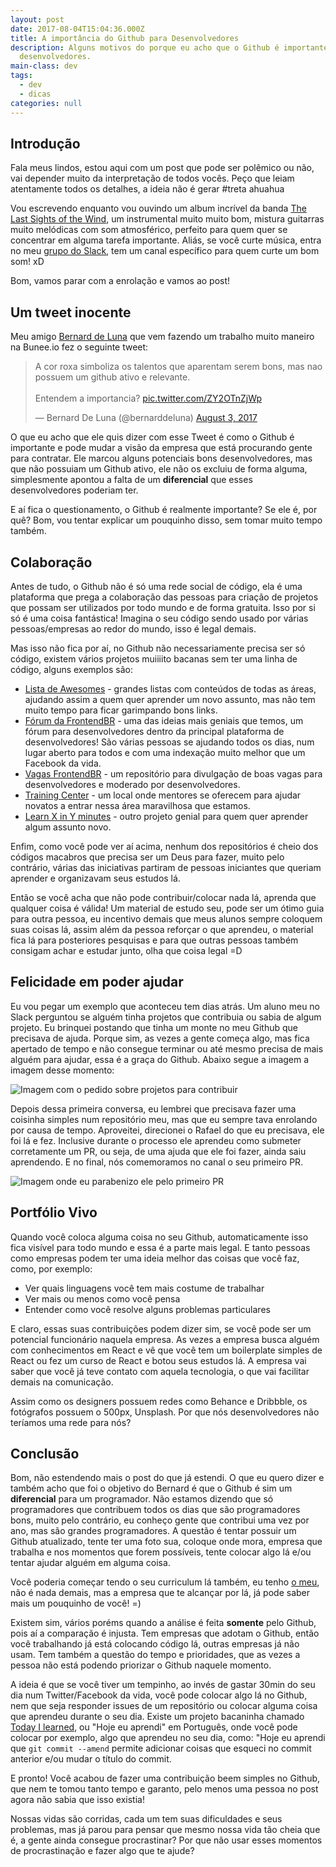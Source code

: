 ```yaml
---
layout: post
date: 2017-08-04T15:04:36.000Z
title: A importância do Github para Desenvolvedores
description: Alguns motivos do porque eu acho que o Github é importante para os
  desenvolvedores.
main-class: dev
tags:
  - dev
  - dicas
categories: null
---
```


## Introdução

Fala meus lindos, estou aqui com um post que pode ser polêmico ou não, vai depender muito da interpretação de todos vocês. Peço que leiam atentamente todos os detalhes, a ideia não é gerar #treta ahuahua

Vou escrevendo enquanto vou ouvindo um album incrível da banda [The Last Sights of the Wind](https://open.spotify.com/album/6tIzZJUF8WPl2YiHWxk4TU), um instrumental muito muito bom, mistura guitarras muito melódicas com som atmosférico, perfeito para quem quer se concentrar em alguma tarefa importante. Aliás, se você curte música, entra no meu [grupo do Slack](https://bit.ly/slack-will), tem um canal específico para quem curte um bom som! xD

Bom, vamos parar com a enrolação e vamos ao post!

## Um tweet inocente

Meu amigo [Bernard de Luna](https://twitter.com/bernarddeluna) que vem fazendo um trabalho muito maneiro na Bunee.io fez o seguinte tweet:

<blockquote class="twitter-tweet" data-lang="en"><p lang="pt" dir="ltr">A cor roxa simboliza os talentos que aparentam serem bons, mas nao possuem um github ativo e relevante.<br><br>Entendem a importancia? <a href="https://t.co/ZY2OTnZjWp">pic.twitter.com/ZY2OTnZjWp</a></p>&mdash; Bernard De Luna (@bernarddeluna) <a href="https://twitter.com/bernarddeluna/status/893178227002355713">August 3, 2017</a></blockquote>

O que eu acho que ele quis dizer com esse Tweet é como o Github é importante e pode mudar a visão da empresa que está procurando gente para contratar. Ele marcou alguns potenciais bons desenvolvedores, mas que não possuiam um Github ativo, ele não os excluiu de forma alguma, simplesmente apontou a falta de um **diferencial** que esses desenvolvedores poderiam ter.

E aí fica o questionamento, o Github é realmente importante? Se ele é, por quê? Bom, vou tentar explicar um pouquinho disso, sem tomar muito tempo também.

## Colaboração

Antes de tudo, o Github não é só uma rede social de código, ela é uma plataforma que prega a colaboração das pessoas para criação de projetos que possam ser utilizados por todo mundo e de forma gratuita. Isso por si só é uma coisa fantástica! Imagina o seu código sendo usado por várias pessoas/empresas ao redor do mundo, isso é legal demais.

Mas isso não fica por aí, no Github não necessariamente precisa ser só código, existem vários projetos muiiiito bacanas sem ter uma linha de código, alguns exemplos são:

- [Lista de Awesomes](https://github.com/sindresorhus/awesome) - grandes listas com conteúdos de todas as áreas, ajudando assim a quem quer aprender um novo assunto, mas não tem muito tempo para ficar garimpando bons links.
- [Fórum da FrontendBR](https://github.com/frontendbr/forum) - uma das ideias mais geniais que temos, um fórum para desenvolvedores dentro da principal plataforma de desenvolvedores! São várias pessoas se ajudando todos os dias, num lugar aberto para todos e com uma indexação muito melhor que um Facebook da vida.
- [Vagas FrontendBR](https://github.com/frontendbr/vagas) - um repositório para divulgação de boas vagas para desenvolvedores e moderado por desenvolvedores.
- [Training Center](https://github.com/training-center) - um local onde mentores se oferecem para ajudar novatos a entrar nessa área maravilhosa que estamos.
- [Learn X in Y minutes](https://github.com/adambard/learnxinyminutes-docs) - outro projeto genial para quem quer aprender algum assunto novo.

Enfim, como você pode ver aí acima, nenhum dos repositórios é cheio dos códigos macabros que precisa ser um Deus para fazer, muito pelo contrário, várias das iniciativas partiram de pessoas iniciantes que queriam aprender e organizavam seus estudos lá.

Então se você acha que não pode contribuir/colocar nada lá, aprenda que qualquer coisa é válida! Um material de estudo seu, pode ser um ótimo guia para outra pessoa, eu incentivo demais que meus alunos sempre coloquem suas coisas lá, assim além da pessoa reforçar o que aprendeu, o material fica lá para posteriores pesquisas e para que outras pessoas também consigam achar e estudar junto, olha que coisa legal =D

## Felicidade em poder ajudar

Eu vou pegar um exemplo que aconteceu tem dias atrás. Um aluno meu no Slack perguntou se alguém tinha projetos que contribuia ou sabia de algum projeto. Eu brinquei postando que tinha um monte no meu Github que precisava de ajuda. Porque sim, as vezes a gente começa algo, mas fica apertado de tempo e não consegue terminar ou até mesmo precisa de mais alguém para ajudar, essa é a graça do Github. Abaixo segue a imagem a imagem desse momento:

![Imagem com o pedido sobre projetos para contribuir](/assets/img/github-importancia/ajuda-projetos.png)

Depois dessa primeira conversa, eu lembrei que precisava fazer uma coisinha simples num repositório meu, mas que eu sempre tava enrolando por causa de tempo. Aproveitei, direcionei o Rafael do que eu precisava, ele foi lá e fez. Inclusive durante o processo ele aprendeu como submeter corretamente um PR, ou seja, de uma ajuda que ele foi fazer, ainda saiu aprendendo. E no final, nós comemoramos no canal o seu primeiro PR.

![Imagem onde eu parabenizo ele pelo primeiro PR](/assets/img/github-importancia/primeiro-pr.png)

## Portfólio Vivo

Quando você coloca alguma coisa no seu Github, automaticamente isso fica visível para todo mundo e essa é a parte mais legal. E tanto pessoas como empresas podem ter uma ideia melhor das coisas que você faz, como, por exemplo:

- Ver quais linguagens você tem mais costume de trabalhar
- Ver mais ou menos como você pensa
- Entender como você resolve alguns problemas particulares

E claro, essas suas contribuições podem dizer sim, se você pode ser um potencial funcionário naquela empresa. As vezes a empresa busca alguém com conhecimentos em React e vê que você tem um boilerplate simples de React ou fez um curso de React e botou seus estudos lá. A empresa vai saber que você já teve contato com aquela tecnologia, o que vai facilitar demais na comunicação.

Assim como os designers possuem redes como Behance e Dribbble, os fotógrafos possuem o 500px, Unsplash. Por que nós desenvolvedores não teríamos uma rede para nós?

## Conclusão

Bom, não estendendo mais o post do que já estendi. O que eu quero dizer e também acho que foi o objetivo do Bernard é que o Github é sim um **diferencial** para um programador. Não estamos dizendo que só programadores que contribuem todos os dias que são programadores bons, muito pelo contrário, eu conheço gente que contribui uma vez por ano, mas são grandes programadores. A questão é tentar possuir um Github atualizado, tente ter uma foto sua, coloque onde mora, empresa que trabalha e nos momentos que forem possíveis, tente colocar algo lá e/ou tentar ajudar alguém em alguma coisa.

Você poderia começar tendo o seu curriculum lá também, eu tenho [o meu](https://github.com/willianjusten/resume), não é nada demais, mas a empresa que te alcançar por lá, já pode saber mais um pouquinho de você! =)

Existem sim, vários poréms quando a análise é feita **somente** pelo Github, pois aí a comparação é injusta. Tem empresas que adotam o Github, então você trabalhando já está colocando código lá, outras empresas já não usam. Tem também a questão do tempo e prioridades, que as vezes a pessoa não está podendo priorizar o Github naquele momento.

A ideia é que se você tiver um tempinho, ao invés de gastar 30min do seu dia num Twitter/Facebook da vida, você pode colocar algo lá no Github, nem que seja responder issues de um repositório ou colocar alguma coisa que aprendeu durante o seu dia. Existe um projeto bacaninha chamado [Today I learned](https://github.com/thoughtbot/til), ou "Hoje eu aprendi" em Português, onde você pode colocar por exemplo, algo que aprendeu no seu dia, como: "Hoje eu aprendi que `git commit --amend` permite adicionar coisas que esqueci no commit anterior e/ou mudar o título do commit.

E pronto! Você acabou de fazer uma contribuição beem simples no Github, que nem te tomou tanto tempo e garanto, pelo menos uma pessoa no post agora não sabia que isso existia!

Nossas vidas são corridas, cada um tem suas dificuldades e seus problemas, mas já parou para pensar que mesmo nossa vida tão cheia que é, a gente ainda consegue procrastinar? Por que não usar esses momentos de procrastinação e fazer algo que te ajude?

